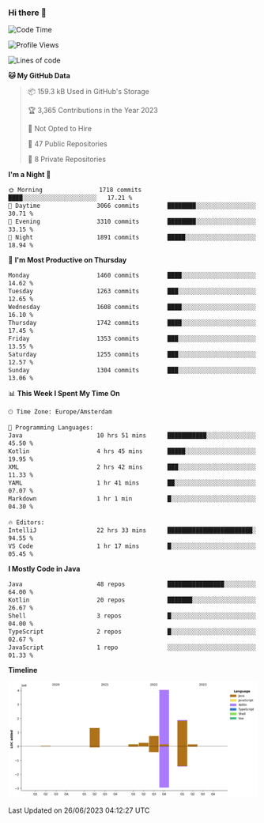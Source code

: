 ### Hi there 👋


<!--START_SECTION:waka-->
![Code Time](http://img.shields.io/badge/Code%20Time-3%2C277%20hrs%2055%20mins-blue)

![Profile Views](http://img.shields.io/badge/Profile%20Views-110-blue)

![Lines of code](https://img.shields.io/badge/From%20Hello%20World%20I%27ve%20Written-8.6%20million%20lines%20of%20code-blue)

**🐱 My GitHub Data** 

> 📦 159.3 kB Used in GitHub's Storage 
 > 
> 🏆 3,365 Contributions in the Year 2023
 > 
> 🚫 Not Opted to Hire
 > 
> 📜 47 Public Repositories 
 > 
> 🔑 8 Private Repositories 
 > 
**I'm a Night 🦉** 

```text
🌞 Morning                1718 commits        ████░░░░░░░░░░░░░░░░░░░░░   17.21 % 
🌆 Daytime                3066 commits        ████████░░░░░░░░░░░░░░░░░   30.71 % 
🌃 Evening                3310 commits        ████████░░░░░░░░░░░░░░░░░   33.15 % 
🌙 Night                  1891 commits        █████░░░░░░░░░░░░░░░░░░░░   18.94 % 
```
📅 **I'm Most Productive on Thursday** 

```text
Monday                   1460 commits        ████░░░░░░░░░░░░░░░░░░░░░   14.62 % 
Tuesday                  1263 commits        ███░░░░░░░░░░░░░░░░░░░░░░   12.65 % 
Wednesday                1608 commits        ████░░░░░░░░░░░░░░░░░░░░░   16.10 % 
Thursday                 1742 commits        ████░░░░░░░░░░░░░░░░░░░░░   17.45 % 
Friday                   1353 commits        ███░░░░░░░░░░░░░░░░░░░░░░   13.55 % 
Saturday                 1255 commits        ███░░░░░░░░░░░░░░░░░░░░░░   12.57 % 
Sunday                   1304 commits        ███░░░░░░░░░░░░░░░░░░░░░░   13.06 % 
```


📊 **This Week I Spent My Time On** 

```text
🕑︎ Time Zone: Europe/Amsterdam

💬 Programming Languages: 
Java                     10 hrs 51 mins      ███████████░░░░░░░░░░░░░░   45.50 % 
Kotlin                   4 hrs 45 mins       █████░░░░░░░░░░░░░░░░░░░░   19.95 % 
XML                      2 hrs 42 mins       ███░░░░░░░░░░░░░░░░░░░░░░   11.33 % 
YAML                     1 hr 41 mins        ██░░░░░░░░░░░░░░░░░░░░░░░   07.07 % 
Markdown                 1 hr 1 min          █░░░░░░░░░░░░░░░░░░░░░░░░   04.30 % 

🔥 Editors: 
IntelliJ                 22 hrs 33 mins      ████████████████████████░   94.55 % 
VS Code                  1 hr 17 mins        █░░░░░░░░░░░░░░░░░░░░░░░░   05.45 % 
```

**I Mostly Code in Java** 

```text
Java                     48 repos            ████████████████░░░░░░░░░   64.00 % 
Kotlin                   20 repos            ███████░░░░░░░░░░░░░░░░░░   26.67 % 
Shell                    3 repos             █░░░░░░░░░░░░░░░░░░░░░░░░   04.00 % 
TypeScript               2 repos             █░░░░░░░░░░░░░░░░░░░░░░░░   02.67 % 
JavaScript               1 repo              ░░░░░░░░░░░░░░░░░░░░░░░░░   01.33 % 
```



**Timeline**

![Lines of Code chart](https://raw.githubusercontent.com/powercasgamer/powercasgamer/master/assets/bar_graph.png)


 Last Updated on 26/06/2023 04:12:27 UTC
<!--END_SECTION:waka-->
